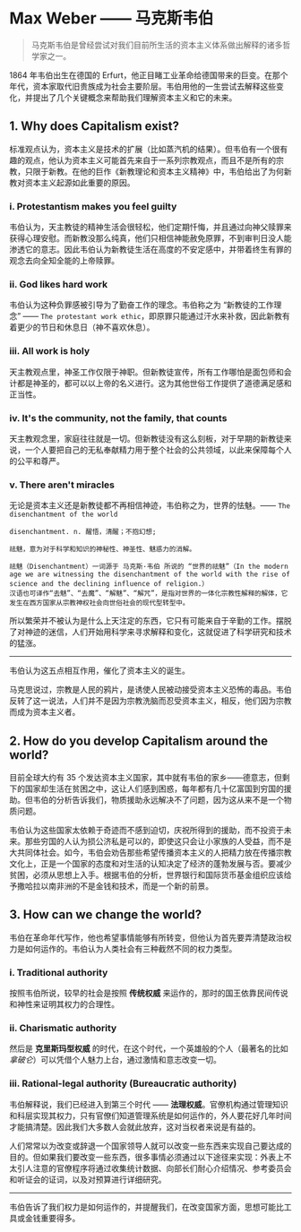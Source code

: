 # Max Weber —— 马克斯韦伯

> 马克斯韦伯是曾经尝试对我们目前所生活的资本主义体系做出解释的诸多哲学家之一。

1864 年韦伯出生在德国的 Erfurt，他正目睹工业革命给德国带来的巨变。在那个年代，资本家取代旧贵族成为社会主要阶层。韦伯用他的一生尝试去解释这些变化，并提出了几个关键概念来帮助我们理解资本主义和它的未来。

## 1. Why does Capitalism exist?

标准观点认为，资本主义是技术的扩展（比如蒸汽机的结果）。但韦伯有一个很有趣的观点，他认为资本主义可能首先来自于一系列宗教观点，而且不是所有的宗教，只限于新教。在他的巨作《新教理论和资本主义精神》中，韦伯给出了为何新教对资本主义起源如此重要的原因。

### i. Protestantism makes you feel guilty

韦伯认为，天主教徒的精神生活会很轻松，他们定期忏悔，并且通过向神父赎罪来获得心理安慰。而新教没那么纯真，他们只相信神能赦免原罪，不到审判日没人能渗透它的意志。因此韦伯认为新教徒生活在高度的不安定感中，并带着终生有罪的观念去向全知全能的上帝赎罪。

### ii. God likes hard work

韦伯认为这种负罪感被引导为了勤奋工作的理念。韦伯称之为 “新教徒的工作理念” —— `The protestant work ethic`，即原罪只能通过汗水来补救，因此新教有着更少的节日和休息日（神不喜欢休息）。

### iii. All work is holy

天主教观点里，神圣工作仅限于神职。但新教徒宣传，所有工作哪怕是面包师和会计都是神圣的，都可以以上帝的名义进行。这为其他世俗工作提供了道德满足感和正当性。

### iv. It's the community, not the family, that counts

天主教观念里，家庭往往就是一切。但新教徒没有这么刻板，对于早期的新教徒来说，一个人要把自己的无私奉献精力用于整个社会的公共领域，以此来保障每个人的公平和尊严。

### v. There aren't miracles

无论是资本主义还是新教徒都不再相信神迹，韦伯称之为，世界的怯魅。—— `The disenchantment of the world`

```
disenchantment. n. 醒悟，清醒；不抱幻想;

祛魅，意为对于科学和知识的神秘性、神圣性、魅惑力的消解。

祛魅（Disenchantment）一词源于 马克斯·韦伯 所说的 “世界的祛魅”（In the modern age we are witnessing the disenchantment of the world with the rise of science and the declining influence of religion.）
汉语也可译作“去魅”、“去魔”、“解魅”、“解咒”，是指对世界的一体化宗教性解释的解体，它发生在西方国家从宗教神权社会向世俗社会的现代型转型中。
```

所以繁荣并不被认为是什么上天注定的东西，它只有可能来自于辛勤的工作。摆脱了对神迹的迷信，人们开始用科学来寻求解释和变化，这就促进了科学研究和技术的猛涨。

---

韦伯认为这五点相互作用，催化了资本主义的诞生。

马克思说过，宗教是人民的鸦片，是诱使人民被动接受资本主义恐怖的毒品。韦伯反转了这一说法，人们并不是因为宗教洗脑而忍受资本主义，相反，他们因为宗教而成为资本主义者。

## 2. How do you develop Capitalism around the world?

目前全球大约有 35 个发达资本主义国家，其中就有韦伯的家乡——德意志，但剩下的国家却生活在贫困之中，这让人们感到困惑，每年都有几十亿富国到穷国的援助。但韦伯的分析告诉我们，物质援助永远解决不了问题，因为这从来不是一个物质问题。

韦伯认为这些国家太依赖于奇迹而不感到迫切，庆祝所得到的援助，而不投资于未来。那些穷国的人认为损公济私是可以的，即使这只会让小家族的人受益，而不是大共同体社会。如今，韦伯会劝告那些希望传播资本主义的人把精力放在传播宗教文化上，正是一个国家的态度和对生活的认知决定了经济的蓬勃发展与否。要减少贫困，必须从思想上入手。根据韦伯的分析，世界银行和国际货币基金组织应该给予撒哈拉以南非洲的不是金钱和技术，而是一个新的前景。

## 3. How can we change the world?

韦伯在革命年代写作，他也希望事情能够有所转变，但他认为首先要弄清楚政治权力是如何运作的。韦伯认为人类社会有三种截然不同的权力类型。

### i. Traditional authority

按照韦伯所说，较早的社会是按照 **传统权威** 来运作的，那时的国王依靠民间传说和神性来证明其权力的合理性。

### ii. Charismatic authority

然后是 **克里斯玛型权威** 的时代，在这个时代，一个英雄般的个人（最著名的比如 *拿破仑*）可以凭借个人魅力上台，通过激情和意志改变一切。

### iii. Rational-legal authority (Bureaucratic authority)

韦伯解释说，我们已经进入到第三个时代 —— **法理权威**。官僚机构通过管理知识和科层实现其权力，只有官僚们知道管理系统是如何运作的，外人要花好几年时间才能搞清楚。因此我们大多数人会就此放弃，这对当权者来说是有益的。

人们常常以为改变或辞退一个国家领导人就可以改变一些东西来实现自己要达成的目的。但如果我们要改变一些东西，很多事情必须通过以下途径来实现：外表上不太引人注意的官僚程序将通过收集统计数据、向部长们耐心介绍情况、参考委员会和听证会的证词，以及对预算进行详细研究。

---

韦伯告诉了我们权力是如何运作的，并提醒我们，在改变国家方面，思想可能比工具或金钱重要得多。
